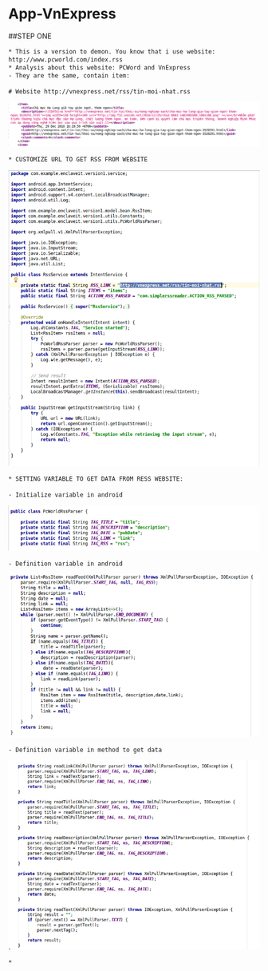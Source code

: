 # App-VnExpress

##STEP ONE

    * This is a version to demon. You know that i use website: http://www.pcworld.com/index.rss
    * Analysis about this website: PCWord and VnExpress
    - They are the same, contain item:

    # Website http://vnexpress.net/rss/tin-moi-nhat.rss
<p align="center">
  <img src="https://github.com/danisluis6/App-VnExpress/blob/version2/vnexpressversion2/3.png">
</p>

    * CUSTOMIZE URL TO GET RSS FROM WEBSITE

<p align="center">
  <img src="https://github.com/danisluis6/App-VnExpress/blob/version2/vnexpressversion2/4.png">
</p>

    * SETTING VARIABLE TO GET DATA FROM RESS WEBSITE: 

    - Initialize variable in android
<p align="center">
  <img src="https://github.com/danisluis6/App-VnExpress/blob/version2/vnexpressversion2/5.png">
</p>

    - Definition variable in android
<p align="center">
  <img src="https://github.com/danisluis6/App-VnExpress/blob/version2/vnexpressversion2/6.png">
</p>

    - Definition variable in method to get data
<p align="center">
  <img src="https://github.com/danisluis6/App-VnExpress/blob/version2/vnexpressversion2/7.png">
</p>

    * 








    


